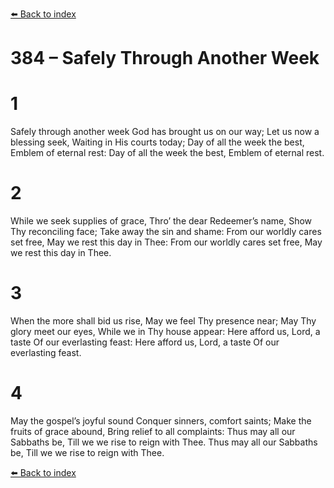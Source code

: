 [⬅️ Back to index](../README.md)

# 384 – Safely Through Another Week


# 1
Safely through another week
God has brought us on our way;
Let us now a blessing seek,
Waiting in His courts today;
Day of all the week the best,
Emblem of eternal rest:
Day of all the week the best,
Emblem of eternal rest.

# 2
While we seek supplies of grace,
Thro’ the dear Redeemer’s name,
Show Thy reconciling face;
Take away the sin and shame:
From our worldly cares set free,
May we rest this day in Thee:
From our worldly cares set free,
May we rest this day in Thee.

# 3
When the more shall bid us rise,
May we feel Thy presence near;
May Thy glory meet our eyes,
While we in Thy house appear:
Here afford us, Lord, a taste
Of our everlasting feast:
Here afford us, Lord, a taste
Of our everlasting feast.

# 4
May the gospel’s joyful sound
Conquer sinners, comfort saints;
Make the fruits of grace abound,
Bring relief to all complaints:
Thus may all our Sabbaths be,
Till we we rise to reign with Thee.
Thus may all our Sabbaths be,
Till we we rise to reign with Thee.

[⬅️ Back to index](../README.md)

